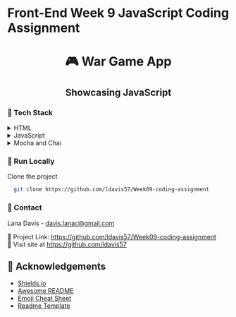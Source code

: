 # Front-End Week 9 JavaScript Coding Assignment
 
<div align="center">
  <h1>
    🎮 <strong>War Game App</strong>
  </h1>

  <h2>
    Showcasing JavaScript
  </h2>
</div>

<!-- TechStack -->
### :space_invader: Tech Stack

<details>
  <summary>HTML</summary>
  <ul>
    <li><a href="https://www.w3schools.com/html/">HTML Tutorial</a></li>
  </ul>
</details>

<details>
  <summary>JavaScript</summary>
  <ul>
    <li><a href="https://developer.mozilla.org/en-US/docs/Web/JavaScript">JavaScript MDN Web Docs</a></li>
    <li><a href="https://www.npmjs.com/">NPM</a></li>  
  </ul>
</details>

<details>
  <summary>Mocha and Chai</summary>
  <ul>
    <li><a href="https://mochajs.org/" target="blank">Mocha</a></li>  
  </ul>
</details>

<!-- Run Locally -->
### :running: Run Locally

Clone the project

```bash and powershell
  git clone https://github.com/ldavis57/Week09-coding-assignment
```
### :email: Contact
Lana Davis - davis.lanac@gmail.com

:link: Project Link: https://github.com/ldavis57/Week09-coding-assignment<br>
:link: Visit site at https://github.com/ldavis57

<!-- Acknowledgments -->
## :gem: Acknowledgements
 - [Shields.io](https://shields.io/)
 - [Awesome README](https://github.com/matiassingers/awesome-readme)
 - [Emoji Cheat Sheet](https://github.com/ldavis57/emoji-cheat-sheet)
 - [Readme Template](https://github.com/othneildrew/Best-README-Template)

